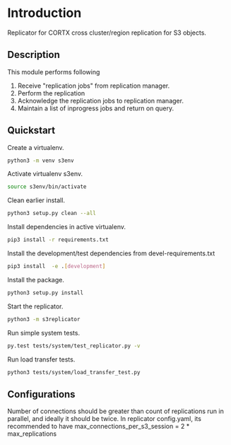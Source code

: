# Introduction

Replicator for CORTX cross cluster/region replication for S3 objects.

## Description

This module performs following
1.  Receive "replication jobs" from replication manager.
2.  Perform the replication
3.  Acknowledge the replication jobs to replication manager.
4.  Maintain a list of inprogress jobs and return on query.

## Quickstart

Create a virtualenv.
```sh
python3 -m venv s3env
```

Activate virtualenv s3env.
```sh
source s3env/bin/activate
```

Clean earlier install.
```sh
python3 setup.py clean --all
```

Install dependencies in active virtualenv.
```sh
pip3 install -r requirements.txt
```

Install the development/test dependencies from devel-requirements.txt
```sh
pip3 install  -e .[development]
```

Install the package.
```sh
python3 setup.py install
```

Start the replicator.
```sh
python3 -m s3replicator
```

Run simple system tests.
```sh
py.test tests/system/test_replicator.py -v
```

Run load transfer tests.
```sh
python3 tests/system/load_transfer_test.py
```

## Configurations

Number of connections should be greater than count of replications run
in parallel, and ideally it should be twice.
In replicator config.yaml, its recommended to have
max_connections_per_s3_session = 2 * max_replications
